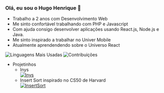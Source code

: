 ### Olá, eu sou o Hugo Henrique 👋

- Trabalho a 2 anos com Desenvolvimento Web
- Me sinto confortável trabalhando com PHP e Javascript
- Com ajuda consigo desenvolver aplicações usando React.js, Node.js e Java.
- Me sinto inspirado a trabalhar no Univer Mobile
- Atualmente aprendendendo sobre o Universo React

![Linguagens Mais Usadas](https://github-readme-stats.vercel.app/api/top-langs/?username=ProfessorJamesBach&layout=compact&langs_count=10&theme=dracula)
![Contribuições](https://github-readme-stats.vercel.app/api?username=ProfessorJamesBach&count_private=true&show_icons=true&theme=dracula)

- Projetinhos   
  - Inys  
  [![Inys](https://github-readme-stats.vercel.app/api/pin/?username=ProfessorJamesBach&repo=Inys&theme=dracula)](https://github.com/ProfessorJamesBach/Inys)  
  - Insert Sort inspirado no CS50 de Harvard  
  [![InsertSort](https://github-readme-stats.vercel.app/api/pin/?username=ProfessorJamesBach&repo=InsertSortPHP&theme=dracula)](https://github.com/ProfessorJamesBach/InsertSortPHP)

<!--
**ProfessorJamesBach/ProfessorJamesBach** is a ✨ _special_ ✨ repository because its `README.md` (this file) appears on your GitHub profile.

Here are some ideas to get you started:

- 🔭 I’m currently working on ...
- 🌱 I’m currently learning ...
- 👯 I’m looking to collaborate on ...
- 🤔 I’m looking for help with ...
- 💬 Ask me about ...
- 📫 How to reach me: ...
- 😄 Pronouns: ...
- ⚡ Fun fact: ...
-->
